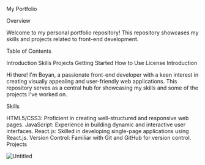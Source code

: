 My Portfolio

Overview

Welcome to my personal portfolio repository! This repository showcases my skills and projects related to front-end development.

Table of Contents

Introduction
Skills
Projects
Getting Started
How to Use
License
Introduction

Hi there! I'm Boyan, a passionate front-end developer with a keen interest in creating visually appealing and user-friendly web applications. This repository serves as a central hub for showcasing my skills and some of the projects I've worked on.

Skills

HTML5/CSS3: Proficient in creating well-structured and responsive web pages.
JavaScript: Experience in building dynamic and interactive user interfaces.
React.js: Skilled in developing single-page applications using React.js.
Version Control: Familiar with Git and GitHub for version control.
Projects

![Untitled](https://github.com/bobyTopG/PortfolioWebProject/assets/106580794/f58829d5-62af-469d-9744-373a0e47e047)
